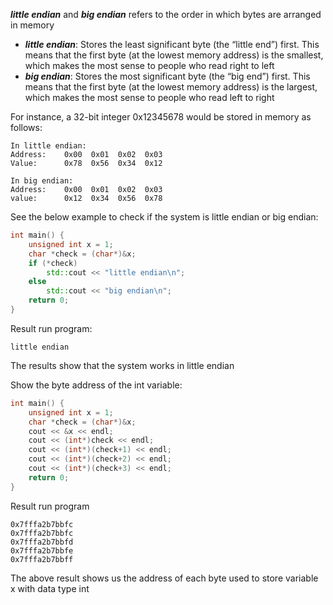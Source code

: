 ***little endian*** and ***big endian*** refers to the order in which bytes are arranged in memory
- ***little endian***: Stores the least significant byte (the “little end”) first. This means that the first byte (at the lowest memory address) is the smallest, which makes the most sense to people who read right to left
- ***big endian***: Stores the most significant byte (the “big end”) first. This means that the first byte (at the lowest memory address) is the largest, which makes the most sense to people who read left to right

For instance, a 32-bit integer 0x12345678 would be stored in memory as follows:
```
In little endian:
Address:    0x00  0x01  0x02  0x03
Value:      0x78  0x56  0x34  0x12
```
```
In big endian:
Address:    0x00  0x01  0x02  0x03
value:      0x12  0x34  0x56  0x78
```
See the below example to check if the system is little endian or big endian:
```cpp
int main() {
    unsigned int x = 1;
    char *check = (char*)&x;
    if (*check)
        std::cout << "little endian\n";
    else
        std::cout << "big endian\n";
    return 0;
}
```
Result run program:
```
little endian
```
The results show that the system works in little endian

Show the byte address of the int variable:
```cpp
int main() {
    unsigned int x = 1;
    char *check = (char*)&x;
    cout << &x << endl;
    cout << (int*)check << endl;
    cout << (int*)(check+1) << endl;
    cout << (int*)(check+2) << endl;
    cout << (int*)(check+3) << endl;
    return 0;
}
```
Result run program
```
0x7fffa2b7bbfc
0x7fffa2b7bbfc
0x7fffa2b7bbfd
0x7fffa2b7bbfe
0x7fffa2b7bbff
```
The above result shows us the address of each byte used to store variable x with data type int